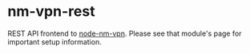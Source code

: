 # nm-vpn-rest
REST API frontend to [node-nm-vpn](https://github.com/itsravenous/node-nm-vpn). Please see that module's page for important setup information.
